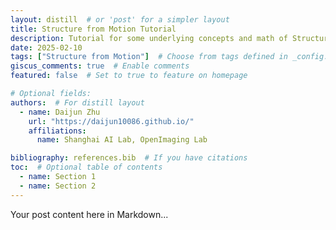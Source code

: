 ```yaml
---
layout: distill  # or 'post' for a simpler layout
title: Structure from Motion Tutorial
description: Tutorial for some underlying concepts and math of Structure from Motion.
date: 2025-02-10
tags: ["Structure from Motion"]  # Choose from tags defined in _config.yml display_tags
giscus_comments: true  # Enable comments
featured: false  # Set to true to feature on homepage

# Optional fields:
authors:  # For distill layout
  - name: Daijun Zhu
    url: "https://daijun10086.github.io/"
    affiliations:
      name: Shanghai AI Lab, OpenImaging Lab

bibliography: references.bib  # If you have citations
toc:  # Optional table of contents
  - name: Section 1
  - name: Section 2
---
```


Your post content here in Markdown... 